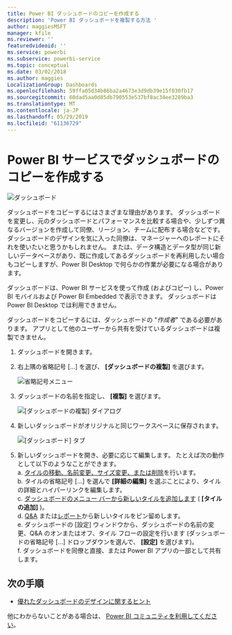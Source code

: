 ```yaml
---
title: Power BI ダッシュボードのコピーを作成する
description: 'Power BI ダッシュボードを複製する方法 '
author: maggiesMSFT
manager: kfile
ms.reviewer: ''
featuredvideoid: ''
ms.service: powerbi
ms.subservice: powerbi-service
ms.topic: conceptual
ms.date: 03/02/2018
ms.author: maggies
LocalizationGroup: Dashboards
ms.openlocfilehash: 59ffa05d34b86ba2a4673e3d9db39e15f030fb17
ms.sourcegitcommit: 60dad5aa0d85db790553e537bf8ac34ee3289ba3
ms.translationtype: MT
ms.contentlocale: ja-JP
ms.lasthandoff: 05/29/2019
ms.locfileid: "61136729"
---
```

# <a name="create-a-copy-of-a-dashboard-in-power-bi-service"></a>Power BI サービスでダッシュボードのコピーを作成する
![ダッシュボード](media/service-dashboard-copy/power-bi-dashboard.png)

 ダッシュボードをコピーするにはさまざまな理由があります。 ダッシュボードを変更し、元のダッシュボードとパフォーマンスを比較する場合や、少しずつ異なるバージョンを作成して同僚、リージョン、チームに配布する場合などです。 ダッシュボードのデザインを気に入った同僚は、マネージャーへのレポートにそれを使いたいと思うかもしれません。 または、データ構造とデータ型が同じ新しいデータベースがあり、既に作成してあるダッシュボードを再利用したい場合もコピーしますが、Power BI Desktop で何らかの作業が必要になる場合があります。 

ダッシュボードは、Power BI サービスを使って作成 (およびコピー) し、Power BI モバイルおよび Power BI Embedded で表示できます。  ダッシュボードは Power BI Desktop では利用できません。 

ダッシュボードをコピーするには、ダッシュボードの "*作成者*" である必要があります。 アプリとして他のユーザーから共有を受けているダッシュボードは複製できません。

1. ダッシュボードを開きます。
2. 右上隅の省略記号 [...] を選び、 **[ダッシュボードの複製]** を選びます。
   
   ![省略記号メニュー](media/service-dashboard-copy/power-bi-dulicate.png)
3. ダッシュボードの名前を指定し、 **[複製]** を選びます。 
   
   ![[ダッシュボードの複製] ダイアログ](media/service-dashboard-copy/power-bi-name.png)
4. 新しいダッシュボードがオリジナルと同じワークスペースに保存されます。 
   
   ![[ダッシュボード] タブ](media/service-dashboard-copy/power-bi-copied.png)

5.    新しいダッシュボードを開き、必要に応じて編集します。 たとえば次の動作として以下のようなことができます。    
    a. [タイルの移動、名前変更、サイズ変更、または削除](service-dashboard-edit-tile.md)を行います。  
    b. タイルの省略記号 [...] を選んで **[詳細の編集]** を選ぶことにより、タイルの詳細とハイパーリンクを編集します。  
    c. [ダッシュボードのメニュー バーから新しいタイルを追加します](service-dashboard-add-widget.md) ( **[タイルの追加]** )。  
    d. [Q&A](service-dashboard-pin-tile-from-q-and-a.md) または[レポート](service-dashboard-pin-tile-from-report.md)から新しいタイルをピン留めします。  
    e. ダッシュボードの [設定] ウィンドウから、ダッシュボードの名前の変更、Q&A のオンまたはオフ、タイル フローの設定を行います  (ダッシュボードの省略記号 [...] ドロップダウンを選んで、 **[設定]** を選びます)。  
    f. ダッシュボードを同僚と直接、または Power BI アプリの一部として共有します。 


## <a name="next-steps"></a>次の手順
* [優れたダッシュボードのデザインに関するヒント](service-dashboards-design-tips.md) 

他にわからないことがある場合は、 [Power BI コミュニティを利用してください](http://community.powerbi.com/)。

